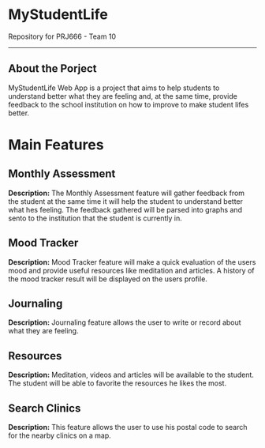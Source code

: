 # MyStudentLife
Repository for PRJ666 - Team 10

---

## About the Porject

MyStudentLife Web App is a project that aims to help students to understand better what they are feeling and, at the same time, provide feedback to the school institution on how to improve to make student lifes better.

# Main Features
## Monthly Assessment
**Description:**
The Monthly Assessment feature will gather feedback from the student at the same time it will help the student to understand better what hes feeling.
The feedback gathered will be parsed into graphs and sento to the institution that the student is currently in.


## Mood Tracker
**Description:**
Mood Tracker feature will make a quick evaluation of the users mood and provide useful resources like meditation and articles.
A history of the mood tracker result will be displayed on the users profile.


## Journaling
**Description:** 
Journaling feature allows the user to write or record about what they are feeling.

## Resources
**Description:**
Meditation, videos and articles will be available to the student.
The student will be able to favorite the resources he likes the most.

## Search Clinics
**Description:**
This feature allows the user to use his postal code to search for the nearby clinics on a map.


